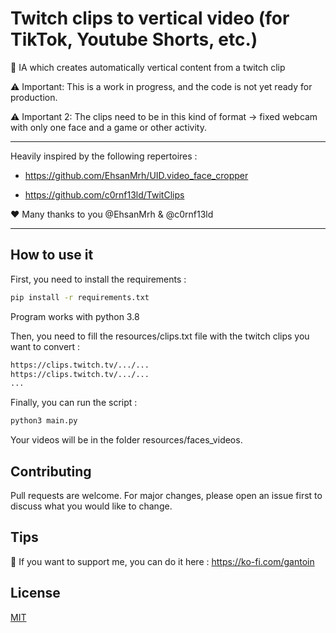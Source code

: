 # Twitch clips to vertical video (for TikTok, Youtube Shorts, etc.)
🤖 IA which creates automatically vertical content from a twitch clip

⚠️ Important: This is a work in progress, and the code is not yet ready for production.

⚠️ Important 2: The clips need to be in this kind of format → fixed webcam with only one face and a game or other activity.

---

Heavily inspired by the following repertoires :

- https://github.com/EhsanMrh/UID.video_face_cropper

- https://github.com/c0rnf13ld/TwitClips

♥️ Many thanks to you @EhsanMrh & @c0rnf13ld

---

## How to use it
First, you need to install the requirements :
```bash
pip install -r requirements.txt
```

Program works with python 3.8

Then, you need to fill the resources/clips.txt file with the twitch clips you want to convert :
```bash
https://clips.twitch.tv/.../...
https://clips.twitch.tv/.../...
...
```

Finally, you can run the script :
```bash
python3 main.py
```

Your videos will be in the folder resources/faces_videos.

## Contributing
Pull requests are welcome. For major changes, please open an issue first to discuss what you would like to change.

## Tips
💌 If you want to support me, you can do it here : https://ko-fi.com/gantoin

## License
[MIT](https://choosealicense.com/licenses/mit/)
